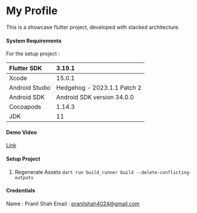 # My Profile
This is a showcase flutter project, developed with stacked architecture.

#### System Requirements
For the setup project :

| Flutter SDK    | 3.19.1                      |
|:---------------|:----------------------------|
| Xcode          | 15.0.1                      |
| Android Studio | Hedgehog - 2023.1.1 Patch 2 |
| Android SDK    | Android SDK version 34.0.0  |
| Cocoapods      | 1.14.3                      |
| JDK            | 11                          |



#### Demo Video 
[Link](https://drive.google.com/file/d/1HJbE1RWujcWh5zU925QwBSuWp8VEnjJx/view?usp=sharing)

#### Setup Project
1. Regenerate Assets `dart run build_runner build --delete-conflicting-outputs`

#### Credentials
Name : Pranil Shah
Email : pranilshah4024@gmail.com
